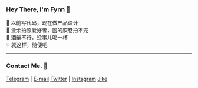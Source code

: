 ### Hey There, I'm Fynn 👋

💎 以前写代码，现在做产品设计  
📸 业余拍照爱好者，囤的胶卷拍不完  
🥃 酒量不行，没事儿喝一杯  
💡 就这样，随便吧

---

### Contact Me. 💬

[Telegram](https://t.me/yyoug) | [E-mail](hey.ffynn@gmail.com)
[Twitter](https://twitter.com/fynnyang) | [Instagram](https://www.instagram.com/hey.fynnnn/)
[Jike](https://web.okjike.com/u/47006A59-E82F-4758-8C60-87AABD881439)

<!--
**FFynn/FFynn** is a ✨ _special_ ✨ repository because its `README.md` (this file) appears on your GitHub profile.

Here are some ideas to get you started:

- 🔭 I’m currently working on ...
- 🌱 I’m currently learning ...
- 👯 I’m looking to collaborate on ...
- 🤔 I’m looking for help with ...
- 💬 Ask me about ...
- 📫 How to reach me: ...
- 😄 Pronouns: ...
- ⚡ Fun fact: ...
-->
